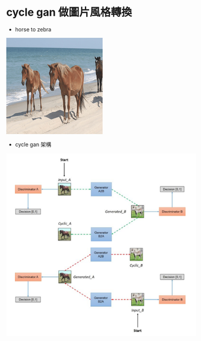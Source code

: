 # cycle gan 做圖片風格轉換

*  horse to zebra

![](https://github.com/citya1472581234/GAN/blob/master/CycleGAN/output.gif?raw=true)

* cycle gan 架構


![](https://github.com/citya1472581234/GAN/blob/master/CycleGAN/cycle.png?raw=true)

